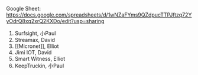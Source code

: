 
Google Sheet: https://docs.google.com/spreadsheets/d/1wNZaFYms9QZdpucTTPJftzq72YyOdrQ8xq2xrQ2KXDo/edit?usp=sharing

1. Surfsight, 小Paul
1. Streamax, David
1. [[Micronet]], Elliot
1. Jimi IOT, David
1. Smart Witness, Elliot
1. KeepTruckin, 小Paul